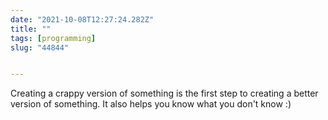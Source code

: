 ```yaml
---
date: "2021-10-08T12:27:24.282Z"
title: ""
tags: [programming]
slug: "44844"


---
```

Creating a crappy version of something is the first step to creating a better version of something. It also helps you know what you don't know :)